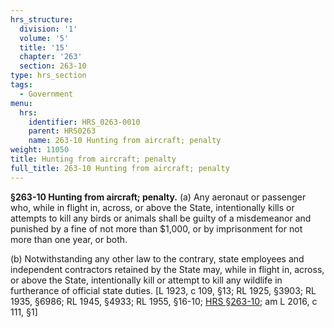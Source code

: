 ```yaml
---
hrs_structure:
  division: '1'
  volume: '5'
  title: '15'
  chapter: '263'
  section: 263-10
type: hrs_section
tags:
  - Government
menu:
  hrs:
    identifier: HRS_0263-0010
    parent: HRS0263
    name: 263-10 Hunting from aircraft; penalty
weight: 11050
title: Hunting from aircraft; penalty
full_title: 263-10 Hunting from aircraft; penalty
---
```

**§263-10 Hunting from aircraft; penalty.** (a) Any aeronaut or passenger who, while in flight in, across, or above the State, intentionally kills or attempts to kill any birds or animals shall be guilty of a misdemeanor and punished by a fine of not more than $1,000, or by imprisonment for not more than one year, or both.

(b) Notwithstanding any other law to the contrary, state employees and independent contractors retained by the State may, while in flight in, across, or above the State, intentionally kill or attempt to kill any wildlife in furtherance of official state duties. [L 1923, c 109, §13; RL 1925, §3903; RL 1935, §6986; RL 1945, §4933; RL 1955, §16-10; [HRS §263-10](/title-15/chapter-263/section-263-10/); am L 2016, c 111, §1]